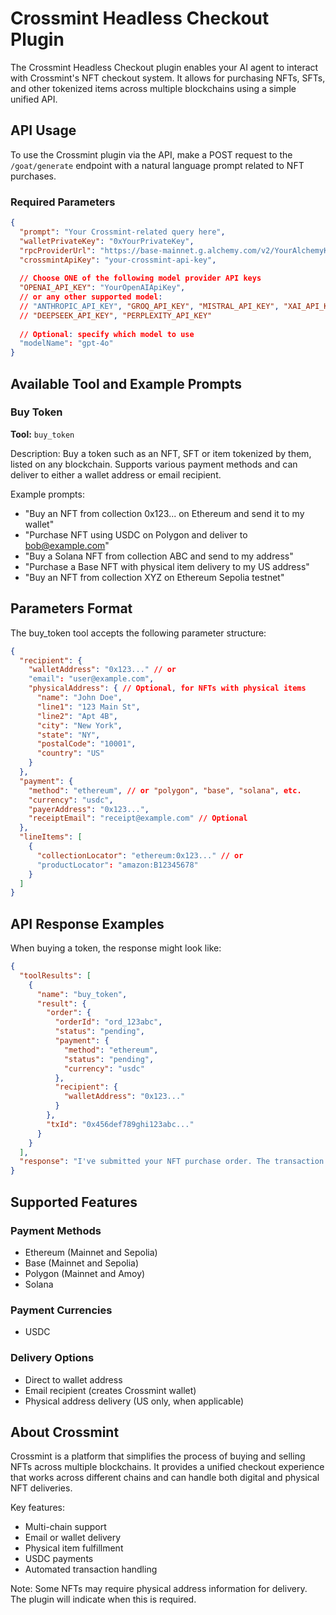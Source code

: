 # Crossmint Headless Checkout Plugin

The Crossmint Headless Checkout plugin enables your AI agent to interact with Crossmint's NFT checkout system. It allows for purchasing NFTs, SFTs, and other tokenized items across multiple blockchains using a simple unified API.

## API Usage

To use the Crossmint plugin via the API, make a POST request to the `/goat/generate` endpoint with a natural language prompt related to NFT purchases.

### Required Parameters

```json
{
  "prompt": "Your Crossmint-related query here",
  "walletPrivateKey": "0xYourPrivateKey",
  "rpcProviderUrl": "https://base-mainnet.g.alchemy.com/v2/YourAlchemyKey",
  "crossmintApiKey": "your-crossmint-api-key",
  
  // Choose ONE of the following model provider API keys
  "OPENAI_API_KEY": "YourOpenAIApiKey",
  // or any other supported model:
  // "ANTHROPIC_API_KEY", "GROQ_API_KEY", "MISTRAL_API_KEY", "XAI_API_KEY", 
  // "DEEPSEEK_API_KEY", "PERPLEXITY_API_KEY"
  
  // Optional: specify which model to use
  "modelName": "gpt-4o"
}
```

## Available Tool and Example Prompts

### Buy Token

**Tool:** `buy_token`

Description: Buy a token such as an NFT, SFT or item tokenized by them, listed on any blockchain. Supports various payment methods and can deliver to either a wallet address or email recipient.

Example prompts:
- "Buy an NFT from collection 0x123... on Ethereum and send it to my wallet"
- "Purchase NFT using USDC on Polygon and deliver to bob@example.com"
- "Buy a Solana NFT from collection ABC and send to my address"
- "Purchase a Base NFT with physical item delivery to my US address"
- "Buy an NFT from collection XYZ on Ethereum Sepolia testnet"

## Parameters Format

The buy_token tool accepts the following parameter structure:

```json
{
  "recipient": {
    "walletAddress": "0x123..." // or
    "email": "user@example.com",
    "physicalAddress": { // Optional, for NFTs with physical items
      "name": "John Doe",
      "line1": "123 Main St",
      "line2": "Apt 4B",
      "city": "New York",
      "state": "NY",
      "postalCode": "10001",
      "country": "US"
    }
  },
  "payment": {
    "method": "ethereum", // or "polygon", "base", "solana", etc.
    "currency": "usdc",
    "payerAddress": "0x123...",
    "receiptEmail": "receipt@example.com" // Optional
  },
  "lineItems": [
    {
      "collectionLocator": "ethereum:0x123..." // or
      "productLocator": "amazon:B12345678"
    }
  ]
}
```

## API Response Examples

When buying a token, the response might look like:

```json
{
  "toolResults": [
    {
      "name": "buy_token",
      "result": {
        "order": {
          "orderId": "ord_123abc",
          "status": "pending",
          "payment": {
            "method": "ethereum",
            "status": "pending",
            "currency": "usdc"
          },
          "recipient": {
            "walletAddress": "0x123..."
          }
        },
        "txId": "0x456def789ghi123abc..."
      }
    }
  ],
  "response": "I've submitted your NFT purchase order. The transaction has been sent with hash 0x456def789ghi123abc... Once confirmed, the NFT will be delivered to your wallet address."
}
```

## Supported Features

### Payment Methods
- Ethereum (Mainnet and Sepolia)
- Base (Mainnet and Sepolia)
- Polygon (Mainnet and Amoy)
- Solana

### Payment Currencies
- USDC

### Delivery Options
- Direct to wallet address
- Email recipient (creates Crossmint wallet)
- Physical address delivery (US only, when applicable)

## About Crossmint

Crossmint is a platform that simplifies the process of buying and selling NFTs across multiple blockchains. It provides a unified checkout experience that works across different chains and can handle both digital and physical NFT deliveries.

Key features:
- Multi-chain support
- Email or wallet delivery
- Physical item fulfillment
- USDC payments
- Automated transaction handling

Note: Some NFTs may require physical address information for delivery. The plugin will indicate when this is required. 